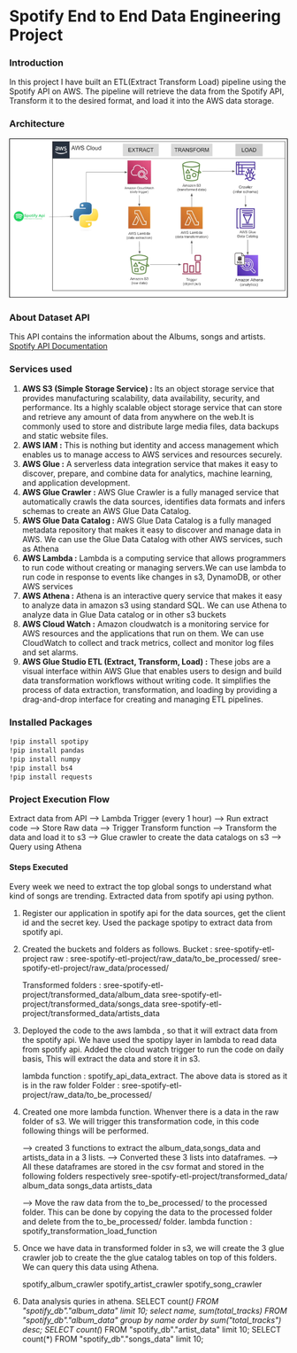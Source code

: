 # Spotify End to End Data Engineering Project

### Introduction
In this project I have built an ETL(Extract Transform Load) pipeline using the Spotify API on AWS. The pipeline will retrieve the data from the Spotify API, Transform it to the desired format, and load it into the AWS data storage.

### Architecture
![Architecture diagram](https://github.com/sreedharchalavadi/spotify-etl-de-prj/blob/main/spotify_de_architecture_diagram.png)

### About Dataset API
This API contains the information about the Albums, songs and artists.
[Spotify API Documentation](https://developer.spotify.com/documentation/web-api)

### Services used
1. **AWS S3 (Simple Storage Service) :** Its an object storage service that provides manufacturing scalability, data availability, security, and performance. Its a highly scalable object storage service that can store and retrieve any amount of data from anywhere on the web.It is commonly used to store and distribute large media files, data backups and static website files.
2. **AWS IAM :** This is nothing but identity and access management which enables us to manage access to AWS services and resources securely.
3. **AWS Glue :** A serverless data integration service that makes it easy to discover, prepare, and combine data for analytics, machine learning, and application development.
4. **AWS Glue Crawler :** AWS Glue Crawler is a fully managed service that automatically crawls the data sources, identifies data formats and infers schemas to create an AWS Glue Data Catalog.
5. **AWS Glue Data Catalog :** AWS Glue Data Catalog is a fully managed metadata repository that makes it easy to discover and manage data in AWS. We can use the Glue Data Catalog with other AWS services, such as Athena
6. **AWS Lambda :** Lambda is a computing service that allows programmers to run code without creating or managing servers.We can use lambda to run code in response to events like changes in s3, DynamoDB, or other AWS services
7. **AWS Athena :** Athena is an interactive query service that makes it easy to analyze data in amazon s3 using standard SQL. We can use Athena to analyze data in Glue Data catalog or in other s3 buckets
8. **AWS Cloud Watch :** Amazon cloudwatch is a monitoring service for AWS resources and the applications that run on them. We can use CloudWatch to collect and track metrics, collect and monitor log files and set alarms.
9. **AWS Glue Studio ETL (Extract, Transform, Load) :** These jobs are a visual interface within AWS Glue that enables users to design and build data transformation workflows without writing code. It simplifies the process of data extraction, transformation, and loading by providing a drag-and-drop interface for creating and managing ETL pipelines.

### Installed Packages

```
!pip install spotipy
!pip install pandas
!pip install numpy
!pip install bs4
!pip install requests
```

### Project Execution Flow
Extract data from API  --> Lambda Trigger (every 1 hour) --> Run extract code --> Store Raw data --> Trigger Transform function --> Transform the data and load it to s3 --> Glue crawler to create the data catalogs on s3 --> Query using Athena

#### Steps Executed
Every week we need to extract the top global songs to understand what kind of songs are trending. Extracted data from spotify api using python.

1. Register our application in spotify api for the data sources, get the client id and the secret key. Used the package spotipy to extract data from spotify api. 

2. Created the buckets and folders as follows.
    Bucket : sree-spotify-etl-project
    raw    : sree-spotify-etl-project/raw_data/to_be_processed/
    		     sree-spotify-etl-project/raw_data/processed/
		 
    Transformed folders : sree-spotify-etl-project/transformed_data/album_data
                          sree-spotify-etl-project/transformed_data/songs_data
                          sree-spotify-etl-project/transformed_data/artists_data
					  
3. Deployed the code to the aws lambda , so that it will extract data from the spotify api. We have used the spotipy layer in lambda to read data from spotify api. Added the cloud watch trigger to run the code on daily basis, This will extract the data and store it in s3.

    lambda function : spotify_api_data_extract.
    The above data is stored as it is in the raw folder 
    Folder : sree-spotify-etl-project/raw_data/to_be_processed/

4. Created one more lambda function. Whenver there is a data in the raw folder of s3. We will trigger this transformation code, in this code following things will be performed.

    --> created 3 functions to extract the album_data,songs_data and artists_data in a 3 lists.
    --> Converted these 3 lists into dataframes.
    --> All these dataframes are stored in the csv format and stored in the following folders respectively
    sree-spotify-etl-project/transformed_data/
    album_data
    songs_data
    artists_data

    --> Move the raw data from the to_be_processed/  to the processed folder.
    This can be done by copying the data to the processed folder and delete from the to_be_processed/ folder.
    lambda function : spotify_transformation_load_function

5. Once we have data in transformed folder in s3, we will create the 3 glue crawler job to create the the glue catalog tables on top of this folders. We can query this data using Athena. 

    spotify_album_crawler
    spotify_artist_crawler
    spotify_song_crawler

6. Data analysis quries in athena.
    SELECT count(*) FROM "spotify_db"."album_data" limit 10;
    select name, sum(total_tracks) FROM "spotify_db"."album_data" group by name order by sum("total_tracks") desc;
    SELECT count(*) FROM "spotify_db"."artist_data" limit 10;
    SELECT count(*) FROM "spotify_db"."songs_data" limit 10;


